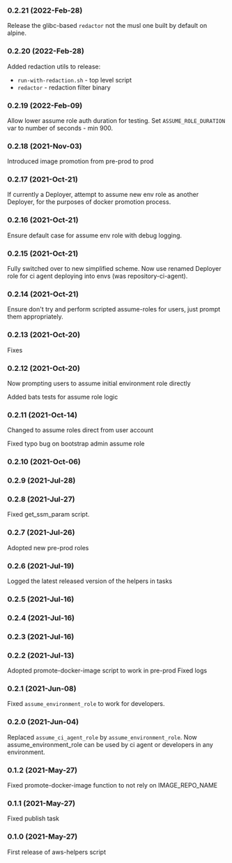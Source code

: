 ### 0.2.21 (2022-Feb-28)

Release the glibc-based `redactor` not the musl one built by default on alpine.

### 0.2.20 (2022-Feb-28)

Added redaction utils to release:
* `run-with-redaction.sh` - top level script
* `redactor` - redaction filter binary

### 0.2.19 (2022-Feb-09)

Allow lower assume role auth duration for testing. Set `ASSUME_ROLE_DURATION` var to number of seconds - min 900.

### 0.2.18 (2021-Nov-03)

Introduced image promotion from pre-prod to prod

### 0.2.17 (2021-Oct-21)

If currently a Deployer, attempt to assume new env role as another Deployer, for the
purposes of docker promotion process.

### 0.2.16 (2021-Oct-21)

Ensure default case for assume env role with debug logging.

### 0.2.15 (2021-Oct-21)

Fully switched over to new simplified scheme.
Now use renamed Deployer role for ci agent deploying into envs (was repository-ci-agent).

### 0.2.14 (2021-Oct-21)

Ensure don't try and perform scripted assume-roles for users, just
prompt them appropriately.

### 0.2.13 (2021-Oct-20)

Fixes

### 0.2.12 (2021-Oct-20)

Now prompting users to assume initial environment role directly

Added bats tests for assume role logic

### 0.2.11 (2021-Oct-14)

Changed to assume roles direct from user account

Fixed typo bug on bootstrap admin assume role 

### 0.2.10 (2021-Oct-06)

### 0.2.9 (2021-Jul-28)

### 0.2.8 (2021-Jul-27)

Fixed get_ssm_param script.

### 0.2.7 (2021-Jul-26)

Adopted new pre-prod roles

### 0.2.6 (2021-Jul-19)

Logged the latest released version of the helpers in tasks

### 0.2.5 (2021-Jul-16)
### 0.2.4 (2021-Jul-16)
### 0.2.3 (2021-Jul-16)

### 0.2.2 (2021-Jul-13)

Adopted promote-docker-image script to work in pre-prod
Fixed logs

### 0.2.1 (2021-Jun-08)

Fixed `assume_environment_role` to work for developers.

### 0.2.0 (2021-Jun-04)

Replaced `assume_ci_agent_role` by `assume_environment_role`.
Now assume_environment_role can be used by ci agent or developers in any environment.

### 0.1.2 (2021-May-27)
Fixed promote-docker-image function to not rely on IMAGE_REPO_NAME

### 0.1.1 (2021-May-27)

Fixed publish task

### 0.1.0 (2021-May-27)

First release of aws-helpers script
